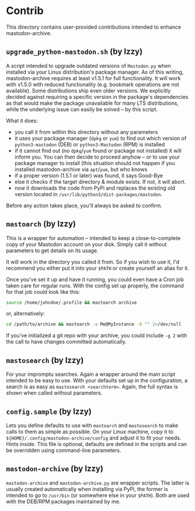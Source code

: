 # Contrib
This directory contains user-provided contributions intended to enhance
mastodon-archive.

## `upgrade_python-mastodon.sh` (by Izzy)
A script intended to upgrade outdated versions of `Mastodon.py` when installed
via your Linux distribution's package manager. As of this writing,
mastodon-archive requires at least v1.5.1 for full functionality. It will
work with v1.5.0 with reduced functionality (e.g. bookmark operations are not
available). Some distributions ship even older versions. We explicitly decided
against requiring a specific version in the package's dependencies as that would
make the package unavailable for many LTS distributions, while the underlying
issue can easily be solved – by this script.

What it does:

* you call it from within this directory without any parameters
* it uses your package manager (`dpkg` or `yum`) to find out which version of
  `python3-mastodon` (DEB) or `python3-Mastodon` (RPM) is installed
* if it cannot find out (no `dpkg`/`yum` found or package not installed) it
  will inform you. You can then decide to proceed anyhow – or to use your
  package manager to install (this situation should not happen if you installed
  mastodon-archive via `apt`/`yum`, but who knows
* if a proper version (1.5.1 or later) was found, it says Good-Bye
* else it checks if the target directory & module exists. If not, it will abort.
* now it downloads the code from PyPi and replaces the existing old version
  located in `/usr/lib/python3/dist-packages/mastodon`.

Before any action takes place, you'll always be asked to confirm.

## `mastoarch` (by Izzy)
This is a wrapper for automation – intended to keep a close-to-complete copy
of your Mastodon account on your disk. Simply call it without parameters to
get details on its usage.

It will work in the directory you called it from. So if you wish to use it, I'd
recommend you either put it into your `$PATH` or create yourself an alias for it.

Once you've set it up and have it running, you could even have a Cron job
taken care for regular runs. With the config set up properly, the command
for that job could look like this:

```bash
source /home/johndoe/.profile && mastoarch archive
```

or, alternatively:

```bash
cd /path/to/archive && mastoarch -a Me@MyInstance -b "" 2>/dev/null
```

If you've initialized a git repo with your archive, you could include `-g 2`
with the call to have changes committed automatically.

## `mastosearch` (by Izzy)
For your impromptu searches. Again a wrapper around the main script intended
to be easy to use. With your defaults set up in the configuration, a search
is as easy as `mastosearch <searchterm>`. Again, the full syntax is shown when
called without parameters.

## `config.sample` (by Izzy)
Lets you define defaults to use with `mastoarch` and `mastosearch` to make
calls to them as simple as possible. On your Linux machine, copy it to
`${HOME}/.config/mastodon-archive/config` and adjust it to fit your needs.
Hints inside. This file is optional, defaults are defined in the scripts
and can be overridden using command-line parameters.

## `mastodon-archive` (by Izzy)
`mastodon-archive` and `mastodon-archive.py` are wrapper scripts. The latter is
usually created automatically when installing via PyPi, the former is intended
to go to `/usr/bin` (or somewhere else in your `$PATH`). Both are used with the
DEB/RPM packages maintained by me.
